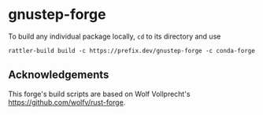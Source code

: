 # gnustep-forge

To build any individual package locally, `cd` to its directory and use
```
rattler-build build -c https://prefix.dev/gnustep-forge -c conda-forge
```

## Acknowledgements

This forge's build scripts are based on Wolf Vollprecht's https://github.com/wolfv/rust-forge.
